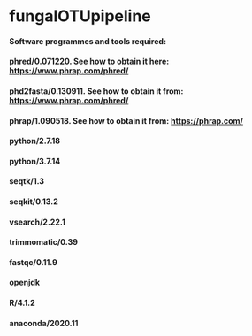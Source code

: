 # fungalOTUpipeline

#### Software programmes and tools required:
#### phred/0.071220. See how to obtain it here: https://www.phrap.com/phred/ 
#### phd2fasta/0.130911. See how to obtain it from: https://www.phrap.com/phred/ 
#### phrap/1.090518. See how to obtain it from: https://phrap.com/
#### python/2.7.18
#### python/3.7.14
#### seqtk/1.3
#### seqkit/0.13.2
#### vsearch/2.22.1
#### trimmomatic/0.39
#### fastqc/0.11.9 
#### openjdk
#### R/4.1.2
#### anaconda/2020.11
